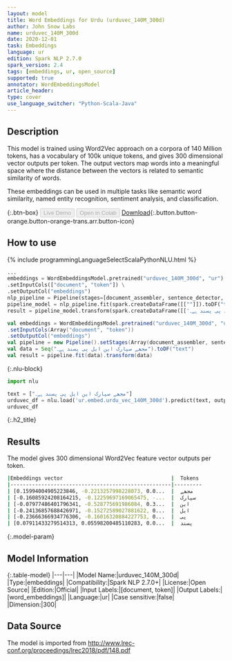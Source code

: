 ```yaml
---
layout: model
title: Word Embeddings for Urdu (urduvec_140M_300d)
author: John Snow Labs
name: urduvec_140M_300d
date: 2020-12-01
task: Embeddings
language: ur
edition: Spark NLP 2.7.0
spark_version: 2.4
tags: [embeddings, ur, open_source]
supported: true
annotator: WordEmbeddingsModel
article_header:
type: cover
use_language_switcher: "Python-Scala-Java"
---
```


## Description

This model is trained using Word2Vec approach on a corpora of 140 Million tokens, has a vocabulary of 100k unique tokens, and gives 300 dimensional vector outputs per token. The output vectors map words into a meaningful space where the distance between the vectors is related to semantic similarity of words.

These embeddings can be used in multiple tasks like semantic word similarity, named entity recognition, sentiment analysis, and classification.

{:.btn-box}
<button class="button button-orange" disabled>Live Demo</button>
<button class="button button-orange" disabled>Open in Colab</button>
[Download](https://s3.amazonaws.com/auxdata.johnsnowlabs.com/public/models/urduvec_140M_300d_ur_2.7.0_2.4_1606810614734.zip){:.button.button-orange.button-orange-trans.arr.button-icon}

## How to use

<div class="tabs-box" markdown="1">
{% include programmingLanguageSelectScalaPythonNLU.html %}

```python
...
embeddings = WordEmbeddingsModel.pretrained("urduvec_140M_300d", "ur") \
.setInputCols(["document", "token"]) \
.setOutputCol("embeddings")
nlp_pipeline = Pipeline(stages=[document_assembler, sentence_detector, tokenizer, embeddings])
pipeline_model = nlp_pipeline.fit(spark.createDataFrame([[""]]).toDF("text"))
result = pipeline_model.transform(spark.createDataFrame([['مجھے سپارک این ایل پی پسند ہے۔']], ["text"]))
```
```scala
val embeddings = WordEmbeddingsModel.pretrained("urduvec_140M_300d", "ur")
.setInputCols(Array("document", "token"))
.setOutputCol("embeddings")
val pipeline = new Pipeline().setStages(Array(document_assembler, sentence_detector, tokenizer, embeddings))
val data = Seq("مجھے سپارک این ایل پی پسند ہے۔").toDF("text")
val result = pipeline.fit(data).transform(data)
```

{:.nlu-block}
```python
import nlu

text = ["مجھے سپارک این ایل پی پسند ہے۔"]
urduvec_df = nlu.load('ur.embed.urdu_vec_140M_300d').predict(text, output_level="token")
urduvec_df
```

</div>

{:.h2_title}
## Results
The model gives 300 dimensional Word2Vec feature vector outputs per token.
```bash
|Embeddings vector                                   |  Tokens 
|----------------------------------------------------|---------
| [0.15994004905223846, -0.2213257998228073, 0.0...  |	مجھے
| [-0.16085924208164215, -0.12259697169065475, -...  |	سپارک
| [-0.07977486401796341, -0.528775691986084, 0.3...  |	این
| [-0.24136857688426971, -0.15272589027881622, 0...  |	ایل
| [-0.23666366934776306, -0.16016320884227753, 0...  |	پی
| [0.07911433279514313, 0.05598200485110283, 0.0...  |	پسند
```

{:.model-param}
## Model Information

{:.table-model}
|---|---|
|Model Name:|urduvec_140M_300d|
|Type:|embeddings|
|Compatibility:|Spark NLP 2.7.0+|
|License:|Open Source|
|Edition:|Official|
|Input Labels:|[document, token]|
|Output Labels:|[word_embeddings]|
|Language:|ur|
|Case sensitive:|false|
|Dimension:|300|

## Data Source

The model is imported from http://www.lrec-conf.org/proceedings/lrec2018/pdf/148.pdf